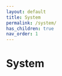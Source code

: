 ```yaml
---
layout: default
title: System
permalink: /system/
has_children: true
nav_order: 1
---
```


# System
